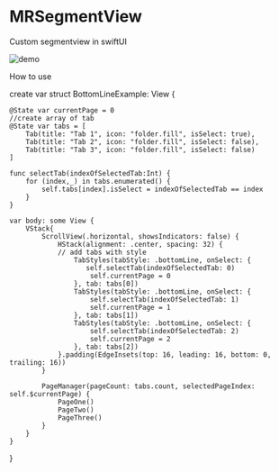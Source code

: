 # MRSegmentView
Custom segmentview in swiftUI

 ![demo](https://user-images.githubusercontent.com/68275505/112741222-4d0aeb80-8fa1-11eb-8b1d-1ee071aeccb7.gif)

How to use 

create var 
struct BottomLineExample: View {
    
    @State var currentPage = 0
    //create array of tab
    @State var tabs = [
        Tab(title: "Tab 1", icon: "folder.fill", isSelect: true),
        Tab(title: "Tab 2", icon: "folder.fill", isSelect: false),
        Tab(title: "Tab 3", icon: "folder.fill", isSelect: false)
    ]
    
    func selectTab(indexOfSelectedTab:Int) {
        for (index,_) in tabs.enumerated() {
            self.tabs[index].isSelect = indexOfSelectedTab == index
        }
    }
    
    var body: some View {
        VStack{
            ScrollView(.horizontal, showsIndicators: false) {
                HStack(alignment: .center, spacing: 32) {
                // add tabs with style
                    TabStyles(tabStyle: .bottomLine, onSelect: {
                       self.selectTab(indexOfSelectedTab: 0)
                        self.currentPage = 0
                    }, tab: tabs[0])
                    TabStyles(tabStyle: .bottomLine, onSelect: {
                        self.selectTab(indexOfSelectedTab: 1)
                        self.currentPage = 1
                    }, tab: tabs[1])
                    TabStyles(tabStyle: .bottomLine, onSelect: {
                        self.selectTab(indexOfSelectedTab: 2)
                        self.currentPage = 2
                    }, tab: tabs[2])
                }.padding(EdgeInsets(top: 16, leading: 16, bottom: 0, trailing: 16))
            }
            
            PageManager(pageCount: tabs.count, selectedPageIndex: self.$currentPage) {
                PageOne()
                PageTwo()
                PageThree()
            }
        }
    }
}

